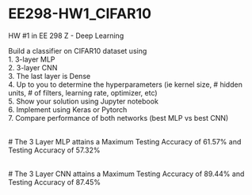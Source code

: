 # EE298-HW1_CIFAR10
HW #1 in EE 298 Z - Deep Learning

Build a classifier on CIFAR10 dataset using
<br>1. 3-layer MLP
<br>2. 3-layer CNN
<br>3. The last layer is Dense
<br>4. Up to you to determine the hyperparameters (ie kernel size, # hidden units, # of filters, learning rate, optimizer, etc)
<br>5. Show your solution using Jupyter notebook
<br>6. Implement using Keras or Pytorch
<br>7. Compare performance of both networks (best MLP vs best CNN)


<br> # The 3 Layer MLP attains a Maximum Testing Accuracy of 61.57%  and Testing Accuracy of 57.32%

<br> # The 3 Layer CNN attains a Maximum Testing Accuracy of 89.44%  and Testing Accuracy of 87.45%

